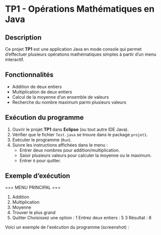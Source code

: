 # TP1 - Opérations Mathématiques en Java

## Description
Ce projet **TP1** est une application Java en mode console qui permet d’effectuer plusieurs opérations mathématiques simples à partir d’un menu interactif.

##  Fonctionnalités
- Addition de deux entiers  
- Multiplication de deux entiers  
- Calcul de la moyenne d’un ensemble de valeurs  
- Recherche du nombre maximum parmi plusieurs valeurs  

## Exécution du programme
1. Ouvrir le projet **TP1** dans **Eclipse** (ou tout autre IDE Java).  
2. Vérifier que le fichier `Test.java` se trouve dans le package `projet1`.  
3. Exécuter le programme (`Run`).  
4. Suivre les instructions affichées dans le menu :
   - Entrer deux nombres pour addition/multiplication.  
   - Saisir plusieurs valeurs pour calculer la moyenne ou le maximum.  
   - Entrer `0` pour quitter.

## Exemple d’exécution

=== MENU PRINCIPAL ===
1. Addition
2. Multiplication
3. Moyenne
4. Trouver le plus grand
0. Quitter
Choisissez une option : 1
 Entrez deux entiers : 5 3
 Résultat : 8

Voici un exemple de l'exécution du programme (screenshot) :

